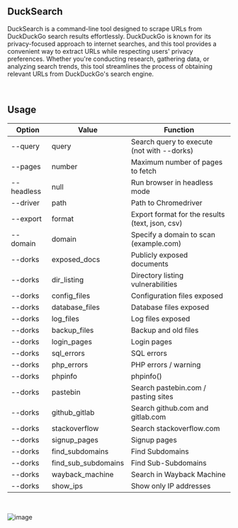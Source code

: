 ## DuckSearch
DuckSearch is a command-line tool designed to scrape URLs from DuckDuckGo search results effortlessly. DuckDuckGo is known for its privacy-focused approach to internet searches, and this tool provides a convenient way to extract URLs while respecting users' privacy preferences. Whether you're conducting research, gathering data, or analyzing search trends, this tool streamlines the process of obtaining relevant URLs from DuckDuckGo's search engine.

<br>

## Usage

| Option       | Value           | Function                                          |
|--------------|-----------------|---------------------------------------------------|
| --query      | query           | Search query to execute (not with --dorks)        |
| --pages      | number          | Maximum number of pages to fetch                  |
| --headless   | null            | Run browser in headless mode                      |
| --driver     | path            | Path to Chromedriver                              |
| --export     | format          | Export format for the results (text, json, csv)   |
| --domain     | domain          | Specify a domain to scan (example.com)            |
| --dorks      | exposed_docs    | Publicly exposed documents                        |
| --dorks      | dir_listing     | Directory listing vulnerabilities                 |
| --dorks      | config_files    | Configuration files exposed                       |
| --dorks      | database_files  | Database files exposed                            |
| --dorks      | log_files       | Log files exposed                                 |
| --dorks      | backup_files    | Backup and old files                              |
| --dorks      | login_pages     | Login pages                                       |
| --dorks      | sql_errors      | SQL errors                                        |
| --dorks      | php_errors      | PHP errors / warning                              |
| --dorks      | phpinfo         | phpinfo()                                         |
| --dorks      | pastebin        | Search pastebin.com / pasting sites               |
| --dorks      | github_gitlab   | Search github.com and gitlab.com                  |
| --dorks      | stackoverflow   | Search stackoverflow.com                          |
| --dorks      | signup_pages    | Signup pages                                      |
| --dorks      | find_subdomains | Find Subdomains                                   |
| --dorks      | find_sub_subdomains | Find Sub-Subdomains                           |
| --dorks      | wayback_machine | Search in Wayback Machine                         |
| --dorks      | show_ips        | Show only IP addresses                            |

<br>

![image](https://github.com/WhiteH4T-Dev/DuckSearch/assets/83751620/74d165b9-b369-4116-b43a-3e3c2314d0a6)


